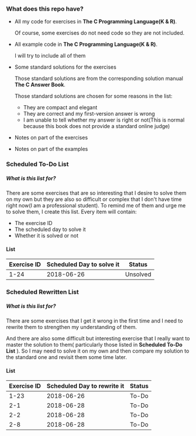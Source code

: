 ### What does this repo have?

- All my code for exercises in **The C Programming Language(K & R)**. 

  Of course, some exercises do not need code so they are not included.

- All example code in **The C Programming Language(K & R)**.

  I will try to include all of them

- Some standard solutions for the exercises

  Those standard solutions are from the corresponding solution manual **The C Answer Book**.

  Those standard solutions are chosen for some reasons in the list:

  - They are compact and elegant
  - They are correct and my first-version answer is wrong
  - I am unable to tell whether my answer is right or not(This is normal because this book does not provide a standard online judge)

- Notes on part of the exercises

- Notes on part of the examples

### Scheduled To-Do List

##### What is this list for?

There are some exercises that are so interesting that I desire to solve them on my own but they are also so difficult or complex that I don't have time right now(I am a professional student). To remind me of them and urge me to solve them, I create this list. Every item will contain:

- The exercise ID
- The scheduled day to solve it
- Whether it is solved or not

#### List

| Exercise ID | Scheduled Day to solve it | Status   |
| ----------- | ------------------------- | -------- |
| 1-24        | 2018-06-26                | Unsolved |



### Scheduled Rewritten List

##### What is this list for?

There are some exercises that I get it wrong in the first time and I need to rewrite them to strengthen my understanding of them. 

And there are also some difficult but interesting exercise that I really want to master the solution to them( particularly those listed in **Scheduled To-Do List** ). So I may need to solve it on my own and then compare my solution to the standard one and revisit them some time later.

#### List

| Exercise ID | Scheduled Day to rewrite it | Status |
| ----------- | --------------------------- | ------ |
| 1-23        | 2018-06-26                  | To-Do  |
| 2-1         | 2018-06-28                  | To-Do  |
| 2-2         | 2018-06-28                  | To-Do  |
| 2-8         | 2018-06-28                  | To-Do  |

